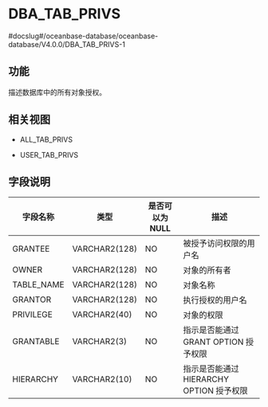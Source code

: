 DBA_TAB_PRIVS 
==================================
#docslug#/oceanbase-database/oceanbase-database/V4.0.0/DBA_TAB_PRIVS-1


功能 
-----------

描述数据库中的所有对象授权。

相关视图 
-------------

* ALL_TAB_PRIVS

  

* USER_TAB_PRIVS

  




字段说明 
-------------



|  **字段名称**  |    **类型**     | **是否可以为 NULL** |            **描述**             |
|------------|---------------|----------------|-------------------------------|
| GRANTEE    | VARCHAR2(128) | NO             | 被授予访问权限的用户名                   |
| OWNER      | VARCHAR2(128) | NO             | 对象的所有者                        |
| TABLE_NAME | VARCHAR2(128) | NO             | 对象名称                          |
| GRANTOR    | VARCHAR2(128) | NO             | 执行授权的用户名                      |
| PRIVILEGE  | VARCHAR2(40)  | NO             | 对象的权限                         |
| GRANTABLE  | VARCHAR2(3)   | NO             | 指示是否能通过 GRANT OPTION 授予权限     |
| HIERARCHY  | VARCHAR2(10)  | NO             | 指示是否能通过 HIERARCHY OPTION 授予权限 |


